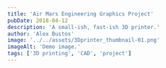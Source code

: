 ```yaml
---
title: 'Air Mars Engineering Graphics Project'
pubDate: 2018-04-12
description: 'A small-ish, fast-ish 3D printer.'
author: 'Alex Bustos'
image: '../../assets/3Dprinter_thumbnail-01.png'
imageAlt: 'Demo image.'
tags: ['3D printing', 'CAD', 'project']
---
```

